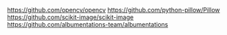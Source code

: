 https://github.com/opencv/opencv
https://github.com/python-pillow/Pillow
https://github.com/scikit-image/scikit-image
https://github.com/albumentations-team/albumentations
